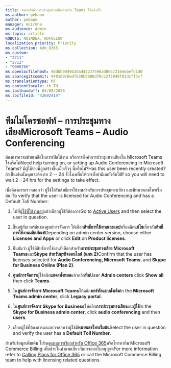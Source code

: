 ```yaml
---
title: ฉันจะตั้งค่าการประชุมทางเสียงสําหรับ Teams ได้อย่างไร
ms.author: pebaum
author: pebaum
manager: mnirkhe
ms.audience: Admin
ms.topic: article
ROBOTS: NOINDEX, NOFOLLOW
localization_priority: Priority
ms.collection: Adm_O365
ms.custom:
- "2711"
- "2712"
- "9000766"
ms.openlocfilehash: 98dbb9049b3dad42237598ad86572164ebefd1d0
ms.sourcegitcommit: 940169c0edf638b5086d70cc275049f01dcff3cf
ms.translationtype: MT
ms.contentlocale: th-TH
ms.lasthandoff: 04/08/2020
ms.locfileid: "42692414"
---
```

# <a name="microsoft-teams--audio-conferencing"></a><span data-ttu-id="e5166-102">ทีมไมโครซอฟท์ – การประชุมทางเสียง</span><span class="sxs-lookup"><span data-stu-id="e5166-102">Microsoft Teams – Audio Conferencing</span></span>

<span data-ttu-id="e5166-103">ต้องการความช่วยเหลือในการเปิดใช้งาน หรือการตั้งค่าการประชุมทางเสียงใน Microsoft Teams ใช่หรือไม่</span><span class="sxs-lookup"><span data-stu-id="e5166-103">Need help turning on, or setting up Audio Conferencing in Microsoft Teams?</span></span> <span data-ttu-id="e5166-104">มีผู้ใช้รายนี้ถูกสร้างขึ้นเมื่อเร็วๆ นี้หรือไม่?</span><span class="sxs-lookup"><span data-stu-id="e5166-104">Has this user been recently created?</span></span>  <span data-ttu-id="e5166-105">ถ้าเป็นเช่นนั้นคุณจะต้องรอ 2 -- 24 ชั่วโมงเพื่อให้การตั้งค่ามีผลบังคับใช้</span><span class="sxs-lookup"><span data-stu-id="e5166-105">If so you will need to wait 2 – 24 hrs for the settings to take effect.</span></span>    

<span data-ttu-id="e5166-106">เมื่อต้องการตรวจสอบว่า ผู้ใช้ได้รับสิทธิ์การใช้งานสําหรับการประชุมทางเสียง และมีหมายเลขโทรเริ่มต้น:</span><span class="sxs-lookup"><span data-stu-id="e5166-106">To verify that the user is licensed for Audio Conferencing and has a Default Toll Number:</span></span>

1. <span data-ttu-id="e5166-107">ไปที่[ผู้ใช้ที่ใช้งานอยู่](https://admin.microsoft.com/Adminportal/Home?source=applauncher#/users)แล้วเลือกผู้ใช้ที่ต้องการ</span><span class="sxs-lookup"><span data-stu-id="e5166-107">Go to [Active Users](https://admin.microsoft.com/Adminportal/Home?source=applauncher#/users) and then select the user in question.</span></span>

2. <span data-ttu-id="e5166-108">ขึ้นอยู่กับเวอร์ชันของศูนย์การจัดการ ให้เลือก**สิทธิ์การใช้งานและแอป**หรือคลิก**แก้ไข**เกี่ยวกับ**สิทธิ์การใช้งานผลิตภัณฑ์**</span><span class="sxs-lookup"><span data-stu-id="e5166-108">Depending on admin center version, choose either **Licenses and Apps** or click **Edit** on **Product licenses**.</span></span>

3. <span data-ttu-id="e5166-109">ยืนยันว่า ผู้ใช้มีสิทธิ์การใช้งานที่เลือกสําหรับ**การประชุมทางเสียง Microsoft Teams**และ**Skype สําหรับธุรกิจออนไลน์ (แผน 2)**</span><span class="sxs-lookup"><span data-stu-id="e5166-109">Confirm that the user has licenses selected for **Audio Conferencing, Microsoft Teams**, and **Skype for Business Online (Plan 2)**.</span></span>

4. <span data-ttu-id="e5166-110">**ศูนย์การจัดการ**ผู้ใช้คลิก**แสดงทั้งหมด**แล้วคลิก**ทีม**</span><span class="sxs-lookup"><span data-stu-id="e5166-110">User **Admin centers** click **Show all** then click **Teams**.</span></span>

5. <span data-ttu-id="e5166-111">ใน**ศูนย์การจัดการ Microsoft Teams**ให้คลิก**พอร์ทัลแบบดั้งเดิม**</span><span class="sxs-lookup"><span data-stu-id="e5166-111">In the **Microsoft Teams admin center**, click **Legacy portal**.</span></span>

6. <span data-ttu-id="e5166-112">ใน**ศูนย์การจัดการ Skype for Business**ให้คลิก**การประชุมทางเสียง**และ**ผู้ใช้**</span><span class="sxs-lookup"><span data-stu-id="e5166-112">In the **Skype for Business admin center**, click **audio conferencing** and then **users**.</span></span>

7. <span data-ttu-id="e5166-113">เลือกผู้ใช้ที่ต้องการและตรวจสอบว่าผู้ใช้มี**หมายเลขโทรเริ่มต้น**</span><span class="sxs-lookup"><span data-stu-id="e5166-113">Select the user in question and verify the user has a **Default Toll Number**.</span></span>

<span data-ttu-id="e5166-114">สําหรับข้อมูลเพิ่มเติม โปรดดู[แผนการเรียกสําหรับ Office 365](https://docs.microsoft.com/microsoftteams/calling-plans-for-office-365)หรือโทรหาทีม Microsoft Commerce Billing เพื่อช่วยในคําถามเกี่ยวกับการออกใบอนุญาต</span><span class="sxs-lookup"><span data-stu-id="e5166-114">For more information refer to [Calling Plans for Office 365](https://docs.microsoft.com/microsoftteams/calling-plans-for-office-365) or call the Microsoft Commerce Billing team to help with licensing related questions.</span></span>
